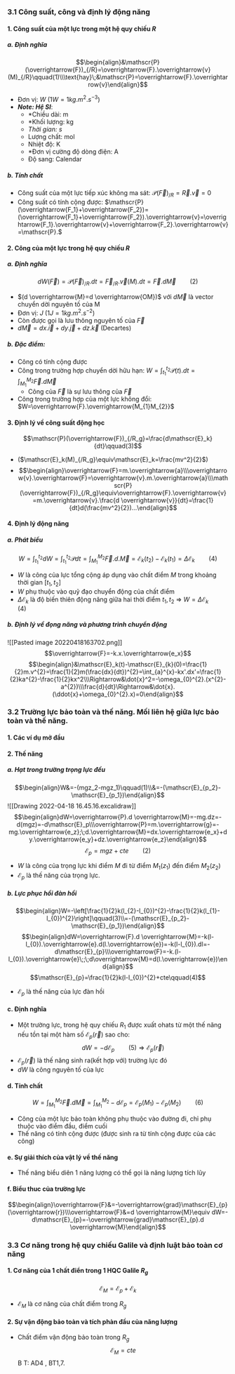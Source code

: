 ### 3.1 Công suất, công và định lý động năng
#### 1. Công suất của một lực trong một hệ quy chiếu $R$
##### a. Định nghĩa
$$\begin{align}&\mathscr{P}(\overrightarrow{F})_{/R}=\overrightarrow{F}.\overrightarrow{v}(M)_{/R}\qquad(1)\\\text{hay}\;&\mathscr{P}=\overrightarrow{F}.\overrightarrow{v}\end{align}$$
- Đơn vị: $W$ ($1W = 1kg.m^2.s^{-3}$)
- ***Note: Hệ SI***:
	- *Chiều dài: m
	- *Khối lượng: kg
	- *Thời gian: s*
	- Lượng chất: mol
	- Nhiệt độ: K
	- *Đơn vị cường độ dòng điện: A
	- Độ sang: Calendar
##### b. Tính chất
- Công suất của một lực tiếp xúc không ma sát: $\mathscr{P}(\overrightarrow{F})_{/R}=\overrightarrow{R}.\overrightarrow{v}=0$
- Công suất có tính cộng được: $\mathscr{P}(\overrightarrow{F_1}+\overrightarrow{F_2})=(\overrightarrow{F_1}+\overrightarrow{F_2}).\overrightarrow{v}=\overrightarrow{F_1}.\overrightarrow{v}+\overrightarrow{F_2}.\overrightarrow{v}=\mathscr{P}.$ 
#### 2. Công của một lực trong hệ quy chiếu $R$
##### a. Định nghĩa
$$dW(\overrightarrow{F})=\mathscr{P}(\overrightarrow{F})_{/R}.dt=\overrightarrow{F}_{/R}.\overrightarrow{v}(M).dt=\overrightarrow{F}.d \overrightarrow{M}\qquad(2)$$
- $(d \overrightarrow{M}=d \overrightarrow{OM})$  với $d \overrightarrow{M}$ là vector chuyển dời nguyên tố của M
- Đơn vị:  $J$ ($1J=1kg.m^2.s^{-2}$)
- Còn được gọi là lưu thông nguyên tố của $\overrightarrow{F}$
- $d\overrightarrow{M}=dx.\overrightarrow{i}+dy.\overrightarrow{j}+dz.\overrightarrow{k}$ (Decartes)
##### b. Đặc điểm:
- Công có tính cộng được
- Công trong trường hợp chuyển dời hữu hạn: $W=\int_{t_1}^{t_2}\mathscr{P}(t).dt=\int_{M_1}^{M_2}\overrightarrow{F}.d \overrightarrow{M}$ 
	- Công của $\overrightarrow{F}$ là sự lưu thông của $\overrightarrow{F}$
- Công trong trường hợp của một lực không đổi: $W=\overrightarrow{F}.\overrightarrow{M_{1}M_{2}}$ 
#### 3. Định lý về công suất động học
$$\mathscr{P}(\overrightarrow{F})_{/R_g}=\frac{d\mathscr{E}_k}{dt}\qquad(3)$$
- ($\mathscr{E}_k(M)_{/R_g}\equiv\mathscr{E}_k=\frac{mv^2}{2}$)
- $$\begin{align}\overrightarrow{F}=m.\overrightarrow{a}\\\overrightarrow{v}.\overrightarrow{F}=\overrightarrow{v}.m.\overrightarrow{a}\\\mathscr{P}(\overrightarrow{F})_{/R_g}\equiv\overrightarrow{F}.\overrightarrow{v}=m.\overrightarrow{v}.\frac{d \overrightarrow{v}}{dt}=\frac{1}{dt}d(\frac{mv^2}{2})...\end{align}$$
#### 4. Định lý động năng
##### a. Phát biểu
$$W=\int_{t_1}^{t_2}dW=\int_{t_1}^{t_2}\mathscr{P}dt=\int_{M_1}^{M_2}\overrightarrow{F}.d.\overrightarrow{M}=\mathscr{E}_k(t_2)-\mathscr{E}_k(t_1)=\Delta\mathscr{E}_k\qquad(4)$$
- $W$ là công của lực tổng cộng áp dụng vào chất điểm $M$ trong khoảng thời gian $[t_1,t_2]$ 
- $W$ phụ thuộc vào quỹ đạo chuyển động của chất điểm
- $\Delta \mathscr{E}_k$ là độ biến thiên động năng giữa hai thời điểm $t_1,t_2$
$\Rightarrow$ $W=\Delta\mathscr{E}_k\qquad(4)$ 
##### b. Định lý về đọng năng và phương trình chuyển động
![[Pasted image 20220418163702.png]]
$$\overrightarrow{F}=-k.x.\overrightarrow{e_x}$$
$$\begin{align}&\mathscr{E}_k(t)-\mathscr{E}_{k}(0)=\frac{1}{2}m.v^{2}=\frac{1}{2}m(\frac{dx}{dt})^{2}=\int_{a}^{x}-kx'.dx'=\frac{1}{2}ka^{2}-\frac{1}{2}kx^2\\\Rightarrow&\dot{x}^2=-\omega_{0}^{2}.(x^{2}-a^{2})\\\frac{d}{dt}\Rightarrow&\dot{x}.(\ddot{x}+\omega_{0}^{2}.x)=0\end{align}$$
### 3.2 Trường lực bảo toàn và thế năng. Mối liên hệ giữa lực bảo toàn và thế năng.
#### 1. Các ví dụ mở đầu
#### 2. Thế năng
##### a. Hạt trong trường trọng lực đều
$$\begin{align}W&=-(mgz_2-mgz_1)\qquad(1)\\&=-(\mathscr{E}_{p_2}-\mathscr{E}_{p_1})\end{align}$$
![[Drawing 2022-04-18 16.45.16.excalidraw]]
$$\begin{align}dW=\overrightarrow{P}.d \overrightarrow{M}=-mg.dz=-d(mgz)=-d\mathscr{E}_p\\\overrightarrow{P}=m.\overrightarrow{g}=-mg.\overrightarrow{e_z};\;d.\overrightarrow{M}=dx.\overrightarrow{e_x}+dy.\overrightarrow{e_y}+dz.\overrightarrow{e_z}\end{align}$$
$$\mathscr{E}_p=mgz+cte\qquad(2)$$
- $W$ là công của trọng lực khi điểm $M$ đi từ điểm $M_1(z_1)$ đến điểm $M_2(z_2)$
- $\mathscr{E}_p$ là thế năng của trọng lực.
##### b. Lực phục hồi đàn hồi
$$\begin{align}W=-\left[\frac{1}{2}k(l_{2}-l_{0})^{2}-\frac{1}{2}k(l_{1}-l_{0})^{2}\right]\qquad(3)\\=-(\mathscr{E}_{p_2}-\mathscr{E}_{p_1})\end{align}$$
$$\begin{align}dW=\overrightarrow{F}.d \overrightarrow{M}=-k(l-l_{0}).\overrightarrow{e}.d(l.\overrightarrow{e})=-k(l-l_{0}).dl=-d\mathscr{E}_{p}\\\overrightarrow{F}=-k.(l-l_{0}).\overrightarrow{e}\;;\;d\overrightarrow{M}=d(l.\overrightarrow{e})\end{align}$$
$$\mathscr{E}_{p}=\frac{1}{2}k(l-l_{0})^{2}+cte\qquad(4)$$
- $\mathscr{E}_{p}$ là thế năng của lực đàn hồi
#### c. Định nghĩa
- Một trường lực, trong hệ quy chiếu $R_1$ được xuất ohats từ một thế năng nếu tồn tại một hàm số $\mathscr{E}_{p}(\overrightarrow{r})$ sao cho:$$dW=-d\mathscr{E}_p\qquad(5)\Rightarrow\mathscr{E}_p(\overrightarrow{r})$$
- $\mathscr{E}_p(\overrightarrow{r})$ là thế năng sinh ra(kết hợp với) trường lực đó
- $dW$ là công nguyên tố của lực
#### d. Tính chất
$$W=\int_{M_1}^{M_2}\overrightarrow{F}.d \overrightarrow{M}=\int_{M_1}^{M_2}-d\mathscr{E}_{p}=\mathscr{E}_{p}(M_{1})-\mathscr{E}_{p}(M_{2})\qquad(6)$$
- Công của một lực bảo toàn không phụ thuộc vào đường đi, chỉ phụ thuộc vào điểm đầu, điểm cuối
- Thế năng có tính cộng được (được sinh ra từ tính cộng được của các công)
#### e. Sự giải thích của vật lý về thế năng
- Thế năng biểu diên 1 năng lượng có thể gọi là năng lượng tích lũy
#### f. Biểu thuc của trường lực
$$\begin{align}\overrightarrow{F}&=-\overrightarrow{grad}\mathscr{E}_{p}(\overrightarrow{r})\\\overrightarrow{F}&=d \overrightarrow{M}\equiv dW=-d\mathscr{E}_{p}=-\overrightarrow{grad}\mathscr{E}_{p}.d \overrightarrow{M}\end{align}$$
### 3.3 Cơ năng trong hệ quy chiếu Galile và định luật bảo toàn cơ năng
#### 1. Cơ năng của 1 chất điển trong 1 HQC Galile $R_g$
$$\mathscr{E}_M=\mathscr{E}_p+\mathscr{E}_{k}$$
- $\mathscr{E}_M$ là cơ năng của chất điểm trong $R_g$
#### 2. Sự vận động bảo toàn và tích phàn đầu của năng lượng
- Chất điểm vận động bảo toàn trong $R_g$
$$\mathscr{E}_M= cte$$
B T: AD4 , BT1,7.